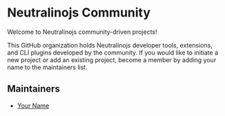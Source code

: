 # Neutralinojs Community

Welcome to Neutralinojs community-driven projects!

This GitHub organization holds Neutralinojs developer tools, extensions, and CLI plugins developed by the community. If you would like to initiate a new project or add an existing project, become a member by adding your name to the maintainers list.

## Maintainers

- [Your Name](https://github.com/#yourusername)
